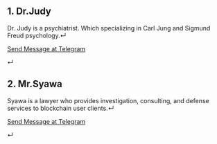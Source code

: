## 1. Dr.Judy

Dr. Judy is a psychiatrist. Which specializing in Carl Jung and Sigmund Freud psychology.↵

[Send Message at Telegram](https://t.me/JudyPsychiatristBot)

↵

## 2. Mr.Syawa

Syawa is a lawyer who provides investigation, consulting, and defense services to blockchain user clients.↵

[Send Message at Telegram](https://t.me/SyawaLawyerBot)

↵